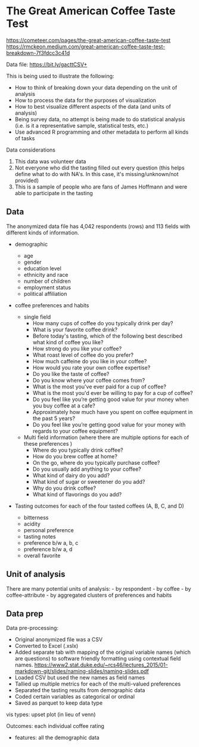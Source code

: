 # The Great American Coffee Taste Test

https://cometeer.com/pages/the-great-american-coffee-taste-test
https://rmckeon.medium.com/great-american-coffee-taste-test-breakdown-7f3fdcc3c41d

Data file: https://bit.ly/gacttCSV+

This is being used to illustrate the following:
- How to think of breaking down your data depending on the unit of analysis
- How to process the data for the purposes of visualization
- How to best visualize different aspects of the data (and units of analysis)
- Being survey data, no attempt is being made to do statistical analysis (i.e. is it a representative sample, statistical tests, etc.)
- Use advanced R programming and other metadata to perform all kinds of tasks
  
Data considerations

1. This data was volunteer data
2. Not everyone who did the tasting filled out every question (this helps define what to do with NA's. In this case, it's missing/unknown/not provided)
3. This is a sample of people who are fans of James Hoffmann and were able to participate in the tasting


## Data

The anonymized data file has 4,042 respondents (rows) and 113 fields with different kinds of information. 

- demographic
    - age
    - gender
    - education level
    - ethnicity and race
    - number of children
    - employment status
    - political affiliation

- coffee preferences and habits
    - single field
        - How many cups of coffee do you typically drink per day?
        - What is your favorite coffee drink?
        - Before today's tasting, which of the following best described what kind of coffee you like?
        - How strong do you like your coffee?
        - What roast level of coffee do you prefer?
        - How much caffeine do you like in your coffee?
        - How would you rate your own coffee expertise?
        - Do you like the taste of coffee?
        - Do you know where your coffee comes from?
        - What is the most you've ever paid for a cup of coffee?
        - What is the most you'd ever be willing to pay for a cup of coffee?
        - Do you feel like you’re getting good value for your money when you buy coffee at a cafe?
        - Approximately how much have you spent on coffee equipment in the past 5 years?
        - Do you feel like you’re getting good value for your money with regards to your coffee equipment?
    - Multi field information (where there are multiple options for each of these preferences )
        - Where do you typically drink coffee?
        - How do you brew coffee at home?
        - On the go, where do you typically purchase coffee?
        - Do you usually add anything to your coffee?
        - What kind of dairy do you add?
        - What kind of sugar or sweetener do you add?
        - Why do you drink coffee?
        - What kind of flavorings do you add?

- Tasting outcomes for each of the four tasted coffees (A, B, C, and D)
    - bitterness
    - acidity
    - personal preference
    - tasting notes
    - preference b/w a, b, c
    - preference b/w a, d
    - overall favorite


## Unit of analysis

There are many potential units of analysis:
    - by respondent
    - by coffee
    - by coffee-attribute
    - by aggregated clusters of preferences and habits

## Data prep

Data pre-processing:

- Original anonymized file was a CSV
- Converted to Excel (.xslx)
- Added separate tab with mapping of the original variable names (which are questions) to software friendly formatting using contextual field names. https://www2.stat.duke.edu/~rcs46/lectures_2015/01-markdown-git/slides/naming-slides/naming-slides.pdf
- Loaded CSV but used the new names as field names
- Tallied up multiple metrics for each of the multi-valued preferences
- Separated the tasting results from demographic data
- Coded certain variables as categorical or ordinal 
- Saved as parquet to keep data type


vis types:
upset plot (in lieu of venn)





Outcomes: each individual coffee rating
- features: all the demographic data




